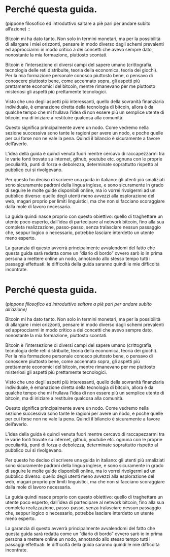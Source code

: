 # Perché questa guida.


(pippone filosofico ed introduttivo saltare a piè pari per andare subito all’azione) ::

Bitcoin mi ha dato tanto. Non solo in termini monetari, ma per la possibilità di allargare i miei orizzonti, pensare in modo diverso dagli schemi prevalenti ed approcciarmi in modo critico a dei concetti che avevo sempre dato, nonostante la mia formazione, piuttosto scontati. 


Bitcoin è l’intersezione di diversi campi del sapere umano (crittografia, tecnologia delle reti distribuite, teoria della economica, teoria dei giochi). Per la mia formazione personale conosco piuttosto bene, o pensavo di conoscere piuttosto bene, come accennato sopra, gli aspetti più prettamente economici del bitcoin, mentre rimanevano per me piuttosto misteriosi gli aspetti più prettamente tecnologici. 


Visto che uno degli aspetti più interessanti, quello della sovranità finanziaria individuale, è emanazione diretta della tecnologia di bitcoin, allora è da qualche tempo che mi frullava l’idea di non essere più un semplice utente di bitcoin, ma di iniziare a restituire qualcosa alla comunità.


Questo significa principalmente avere un nodo. Come vedremo nella sezione successiva sono tante le ragioni per avere un nodo, e poche quelle per cui forse non ne vale la pena. Quindi il bilancio è sicuramente a favore dell’averlo. 


L’idea della guida è quindi venuta fuori mentre cercavo di raccapezzarmi tra le varie fonti trovate su internet, github, youtube etc. ognuna con le proprie peculiarità, punti di forza e debolezza, determinate soprattutto rispetto al pubblico cui si rivolgevano. 


Per questo ho deciso di scrivere una guida in italiano: gli utenti più smaliziati sono sicuramente padroni della lingua inglese, e sono sicuramente in grado di seguire le molte guide disponibili online, ma io vorrei rivolgermi ad un pubblico diverso: quello degli utenti meno avvezzi alla esplorazione del web, magari proprio per limiti linguistici, ma che non si facciano scoraggiare dalla mole di lavoro necessaria. 


La guida quindi nasce proprio con questo obiettivo: quello di traghettare un utente poco esperto, dall’idea di partecipare al network bitcoin, fino alla sua completa realizzazione, passo-passo, senza tralasciare nessun passaggio che, seppur logico o necessario, potrebbe lasciare interdetto un utente meno esperto. 


La garanzia di questo avverrà principalmente avvalendomi del fatto che questa guida sarà redatta come un “diario di bordo” ovvero sarò io in prima persona a mettere online un nodo, annotando allo stesso tempo tutti i passaggi effettuati: le difficoltà della guida saranno quindi le mie difficoltà incontrate. 

# Perché questa guida.

(*pippone filosofico ed introduttivo saltare a piè pari per andare subito
all’azione)*

Bitcoin mi ha dato tanto. Non solo in termini monetari, ma per la possibilità di
allargare i miei orizzonti, pensare in modo diverso dagli schemi prevalenti ed
approcciarmi in modo critico a dei concetti che avevo sempre dato, nonostante la
mia formazione, piuttosto scontati.

Bitcoin è l’intersezione di diversi campi del sapere umano (crittografia,
tecnologia delle reti distribuite, teoria della economica, teoria dei giochi).
Per la mia formazione personale conosco piuttosto bene, o pensavo di conoscere
piuttosto bene, come accennato sopra, gli aspetti più prettamente economici del
bitcoin, mentre rimanevano per me piuttosto misteriosi gli aspetti più
prettamente tecnologici.

Visto che uno degli aspetti più interessanti, quello della sovranità finanziaria
individuale, è emanazione diretta della tecnologia di bitcoin, allora è da
qualche tempo che mi frullava l’idea di non essere più un semplice utente di
bitcoin, ma di iniziare a restituire qualcosa alla comunità.

Questo significa principalmente avere un nodo. Come vedremo nella sezione
successiva sono tante le ragioni per avere un nodo, e poche quelle per cui forse
non ne vale la pena. Quindi il bilancio è sicuramente a favore dell’averlo.

L’idea della guida è quindi venuta fuori mentre cercavo di raccapezzarmi tra le
varie fonti trovate su internet, github, youtube etc. ognuna con le proprie
peculiarità, punti di forza e debolezza, determinate soprattutto rispetto al
pubblico cui si rivolgevano.

Per questo ho deciso di scrivere una guida in italiano: gli utenti più
smaliziati sono sicuramente padroni della lingua inglese, e sono sicuramente in
grado di seguire le molte guide disponibili online, ma io vorrei rivolgermi ad
un pubblico diverso: quello degli utenti meno avvezzi alla esplorazione del web,
magari proprio per limiti linguistici, ma che non si facciano scoraggiare dalla
mole di lavoro necessaria.

La guida quindi nasce proprio con questo obiettivo: quello di traghettare un
utente poco esperto, dall’idea di partecipare al network bitcoin, fino alla sua
completa realizzazione, passo-passo, senza tralasciare nessun passaggio che,
seppur logico o necessario, potrebbe lasciare interdetto un utente meno esperto.

La garanzia di questo avverrà principalmente avvalendomi del fatto che questa
guida sarà redatta come un “diario di bordo” ovvero sarò io in prima persona a
mettere online un nodo, annotando allo stesso tempo tutti i passaggi effettuati:
le difficoltà della guida saranno quindi le mie difficoltà incontrate.


